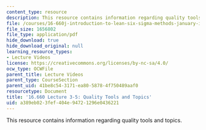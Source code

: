```yaml
---
content_type: resource
description: This resource contains information regarding quality tools and topics.
file: /courses/16-660j-introduction-to-lean-six-sigma-methods-january-iap-2012/a389eb023fef404e94721296e0436221_MIT16_660JIAP12_3-5.pdf
file_size: 1656802
file_type: application/pdf
hide_download: true
hide_download_original: null
learning_resource_types:
- Lecture Videos
license: https://creativecommons.org/licenses/by-nc-sa/4.0/
ocw_type: OCWFile
parent_title: Lecture Videos
parent_type: CourseSection
parent_uid: 41be8c54-3171-ea80-5878-4f750489aaf0
resourcetype: Document
title: '16.660 Lecture 3-5: Quality Tools and Topics'
uid: a389eb02-3fef-404e-9472-1296e0436221
---
```

This resource contains information regarding quality tools and topics.